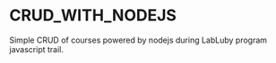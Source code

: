 # CRUD_WITH_NODEJS
Simple CRUD of courses powered by nodejs during LabLuby program javascript trail.
